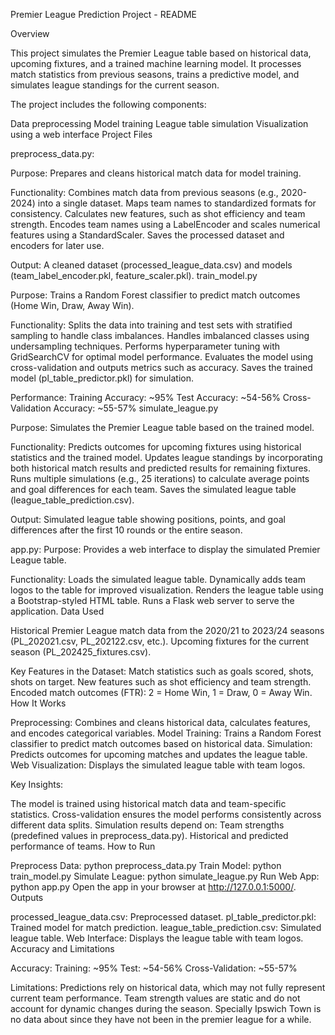 Premier League Prediction Project - README

Overview

This project simulates the Premier League table based on historical data, upcoming fixtures, and a trained machine learning model. It processes match statistics from previous seasons, trains a predictive model, and simulates league standings for the current season.

The project includes the following components:

Data preprocessing
Model training
League table simulation
Visualization using a web interface
Project Files

preprocess_data.py:

Purpose: Prepares and cleans historical match data for model training.

Functionality:
Combines match data from previous seasons (e.g., 2020-2024) into a single dataset.
Maps team names to standardized formats for consistency.
Calculates new features, such as shot efficiency and team strength.
Encodes team names using a LabelEncoder and scales numerical features using a StandardScaler.
Saves the processed dataset and encoders for later use.

Output: A cleaned dataset (processed_league_data.csv) and models (team_label_encoder.pkl, feature_scaler.pkl).
train_model.py

Purpose: Trains a Random Forest classifier to predict match outcomes (Home Win, Draw, Away Win).

Functionality:
Splits the data into training and test sets with stratified sampling to handle class imbalances.
Handles imbalanced classes using undersampling techniques.
Performs hyperparameter tuning with GridSearchCV for optimal model performance.
Evaluates the model using cross-validation and outputs metrics such as accuracy.
Saves the trained model (pl_table_predictor.pkl) for simulation.

Performance:
Training Accuracy: ~95%
Test Accuracy: ~54-56%
Cross-Validation Accuracy: ~55-57%
simulate_league.py

Purpose: Simulates the Premier League table based on the trained model.

Functionality:
Predicts outcomes for upcoming fixtures using historical statistics and the trained model.
Updates league standings by incorporating both historical match results and predicted results for remaining fixtures.
Runs multiple simulations (e.g., 25 iterations) to calculate average points and goal differences for each team.
Saves the simulated league table (league_table_prediction.csv).

Output:
Simulated league table showing positions, points, and goal differences after the first 10 rounds or the entire season.

app.py:
Purpose: Provides a web interface to display the simulated Premier League table.

Functionality:
Loads the simulated league table.
Dynamically adds team logos to the table for improved visualization.
Renders the league table using a Bootstrap-styled HTML table.
Runs a Flask web server to serve the application.
Data Used

Historical Premier League match data from the 2020/21 to 2023/24 seasons (PL_202021.csv, PL_202122.csv, etc.).
Upcoming fixtures for the current season (PL_202425_fixtures.csv).

Key Features in the Dataset:
Match statistics such as goals scored, shots, shots on target.
New features such as shot efficiency and team strength.
Encoded match outcomes (FTR):
2 = Home Win,
1 = Draw,
0 = Away Win.
How It Works

Preprocessing: Combines and cleans historical data, calculates features, and encodes categorical variables.
Model Training: Trains a Random Forest classifier to predict match outcomes based on historical data.
Simulation: Predicts outcomes for upcoming matches and updates the league table.
Web Visualization: Displays the simulated league table with team logos.

Key Insights:

The model is trained using historical match data and team-specific statistics.
Cross-validation ensures the model performs consistently across different data splits.
Simulation results depend on:
Team strengths (predefined values in preprocess_data.py).
Historical and predicted performance of teams.
How to Run

Preprocess Data:
python preprocess_data.py
Train Model:
python train_model.py
Simulate League:
python simulate_league.py
Run Web App:
python app.py
Open the app in your browser at http://127.0.0.1:5000/.
Outputs

processed_league_data.csv: Preprocessed dataset.
pl_table_predictor.pkl: Trained model for match prediction.
league_table_prediction.csv: Simulated league table.
Web Interface: Displays the league table with team logos.
Accuracy and Limitations

Accuracy:
Training: ~95%
Test: ~54-56%
Cross-Validation: ~55-57%

Limitations:
Predictions rely on historical data, which may not fully represent current team performance.
Team strength values are static and do not account for dynamic changes during the season.
Specially Ipswich Town is no data about since they have not been in the premier league for a while.
